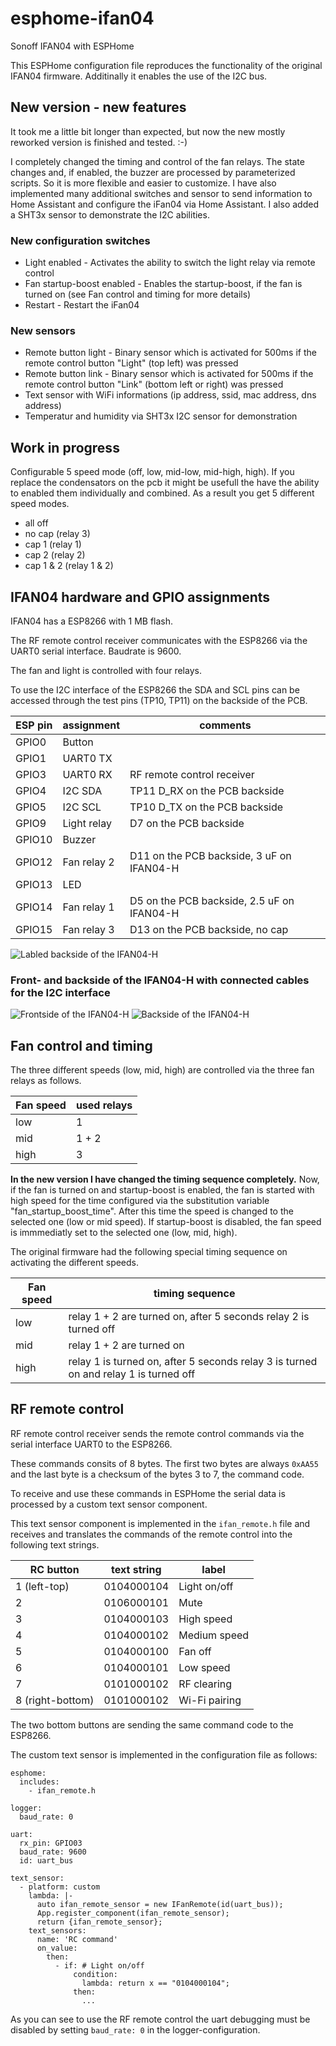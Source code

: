 # esphome-ifan04
Sonoff IFAN04 with ESPHome

This ESPHome configuration file reproduces the functionality of the original IFAN04 firmware.
Additinally it enables the use of the I2C bus.

## New version - new features

It took me a little bit longer than expected, but now the new mostly reworked version is finished and tested. :-)

I completely changed the timing and control of the fan relays. The state changes and, if enabled, the buzzer are processed by parameterized scripts. So it is more flexible and easier to customize.
I have also implemented many additional switches and sensor to send information to Home Assistant and configure the iFan04 via Home Assistant.
I also added a SHT3x sensor to demonstrate the I2C abilities.

### New configuration switches

- Light enabled - Activates the ability to switch the light relay via remote control
- Fan startup-boost enabled - Enables the startup-boost, if the fan is turned on (see Fan control and timing for more details)
- Restart - Restart the iFan04

### New sensors

- Remote button light - Binary sensor which is activated for 500ms if the remote control button "Light" (top left) was pressed
- Remote button link - Binary sensor which is activated for 500ms if the remote control button "Link" (bottom left or right) was pressed
- Text sensor with WiFi informations (ip address, ssid, mac address, dns address)
- Temperatur and humidity via SHT3x I2C sensor for demonstration

## Work in progress

Configurable 5 speed mode (off, low, mid-low, mid-high, high).
If you replace the condensators on the pcb it might be usefull the have the ability to enabled them individually and combined. As a result you get 5 different speed modes.
- all off
- no cap (relay 3)
- cap 1 (relay 1)
- cap 2 (relay 2)
- cap 1 & 2 (relay 1 & 2)

## IFAN04 hardware and GPIO assignments

IFAN04 has a ESP8266 with 1 MB flash.

The RF remote control receiver communicates with the ESP8266 via the UART0 serial interface. Baudrate is 9600.

The fan and light is controlled with four relays.

To use the I2C interface of the ESP8266 the SDA and SCL pins can be accessed through the test pins (TP10, TP11) on the backside of the PCB.

| ESP pin | assignment | comments |
| ------- | ---------- | -------- |
| GPIO0 | Button | |
| GPIO1 | UART0 TX | |
| GPIO3 | UART0 RX | RF remote control receiver |
| GPIO4 | I2C SDA | TP11 D_RX on the PCB backside |
| GPIO5 | I2C SCL | TP10 D_TX on the PCB backside |
| GPIO9 | Light relay | D7 on the PCB backside |
| GPIO10 | Buzzer | |
| GPIO12 | Fan relay 2 | D11 on the PCB backside, 3 uF on IFAN04-H |
| GPIO13 | LED | |
| GPIO14 | Fan relay 1 | D5 on the PCB backside, 2.5 uF on IFAN04-H |
| GPIO15 | Fan relay 3 | D13 on the PCB backside, no cap |

![Labled backside of the IFAN04-H](ifan04h_back_label.jpg)

### Front- and backside of the IFAN04-H with connected cables for the I2C interface
![Frontside of the IFAN04-H](ifan04h_front.jpg)
![Backside of the IFAN04-H](ifan04h_back.jpg)

## Fan control and timing

The three different speeds (low, mid, high) are controlled via the three fan relays as follows.

| Fan speed | used relays |
| --------- | ----------- |
| low | 1 |
| mid | 1 + 2 |
| high | 3 |

**In the new version I have changed the timing sequence completely.**
Now, if the fan is turned on and startup-boost is enabled, the fan is started with high speed for the time configured via the substitution variable "fan_startup_boost_time". After this time the speed is changed to the selected one (low or mid speed).
If startup-boost is disabled, the fan speed is immmediatly set to the selected one (low, mid, high).

The original firmware had the following special timing sequence on activating the different speeds.

| Fan speed | timing sequence |
| --------- | --------------- |
| low | relay 1 + 2 are turned on, after 5 seconds relay 2 is turned off |
| mid | relay 1 + 2 are turned on |
| high | relay 1 is turned on, after 5 seconds relay 3 is turned on and relay 1 is turned off |

## RF remote control

RF remote control receiver sends the remote control commands via the serial interface UART0 to the ESP8266.

These commands consits of 8 bytes. The first two bytes are always `0xAA55` and the last byte is a checksum of the bytes 3 to 7, the command code.

To receive and use these commands in ESPHome the serial data is processed by a custom text sensor component.

This text sensor component is implemented in the `ifan_remote.h` file and receives and translates the commands of the remote control into the following text strings.

| RC button | text string | label |
| --------- | ----------- | ----- |
| 1 (left-top) | 0104000104 | Light on/off |
| 2 | 0106000101 | Mute |
| 3 | 0104000103 | High speed |
| 4 | 0104000102 | Medium speed |
| 5 | 0104000100 | Fan off |
| 6 | 0104000101 | Low speed |
| 7 | 0101000102 | RF clearing |
| 8 (right-bottom) | 0101000102 | Wi-Fi pairing |

The two bottom buttons are sending the same command code to the ESP8266.

The custom text sensor is implemented in the configuration file as follows:

    esphome:
      includes:
        - ifan_remote.h

    logger:
      baud_rate: 0

    uart:
      rx_pin: GPIO03
      baud_rate: 9600
      id: uart_bus

    text_sensor:
      - platform: custom
        lambda: |-
          auto ifan_remote_sensor = new IFanRemote(id(uart_bus));
          App.register_component(ifan_remote_sensor);
          return {ifan_remote_sensor};
        text_sensors:
          name: 'RC command'
          on_value:
            then:
              - if: # Light on/off
                  condition:
                    lambda: return x == "0104000104";
                  then:
                    ...

As you can see to use the RF remote control the uart debugging must be disabled by setting `baud_rate: 0` in the logger-configuration.
